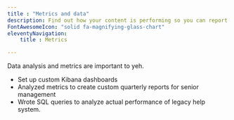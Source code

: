 ```yaml
---
title : "Metrics and data"
description: Find out how your content is performing so you can report and improve.
FontAwesomeIcon: "solid fa-magnifying-glass-chart"
eleventyNavigation:
    title : Metrics

---
```


Data analysis and metrics are important to yeh.

- Set up custom Kibana dashboards
- Analyzed metrics to create custom quarterly reports for senior management
- Wrote SQL queries to analyze actual performance of legacy help system.
